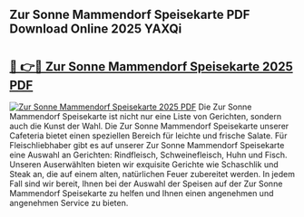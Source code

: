 ## Zur Sonne Mammendorf Speisekarte PDF Download Online 2025 YAXQi

# <h2><a href="http://gcb35k2.nevu.top/?p=Zur+Sonne+Mammendorf+Speisekarte">🔗 👉🔴 Zur Sonne Mammendorf Speisekarte 2025 PDF</a></h2>

[![Zur Sonne Mammendorf Speisekarte 2025 PDF](https://i.imgur.com/dBaPXMq.png)](http://gcb35k2.nevu.top/?p=Zur+Sonne+Mammendorf+Speisekarte)
Die Zur Sonne Mammendorf Speisekarte ist nicht nur eine Liste von Gerichten, sondern auch die Kunst der Wahl. Die Zur Sonne Mammendorf Speisekarte unserer Cafeteria bietet einen speziellen Bereich für leichte und frische Salate. Für Fleischliebhaber gibt es auf unserer Zur Sonne Mammendorf Speisekarte eine Auswahl an Gerichten: Rindfleisch, Schweinefleisch, Huhn und Fisch. Unseren Auserwählten bieten wir exquisite Gerichte wie Schaschlik und Steak an, die auf einem alten, natürlichen Feuer zubereitet werden. In jedem Fall sind wir bereit, Ihnen bei der Auswahl der Speisen auf der Zur Sonne Mammendorf Speisekarte zu helfen und Ihnen einen angenehmen und angenehmen Service zu bieten.
